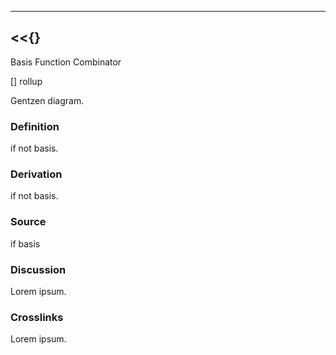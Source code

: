 ------------------------------------------------------------------------

## \<\<{}

Basis Function Combinator

\[\] rollup

Gentzen diagram.

### Definition

if not basis.

### Derivation

if not basis.

### Source

if basis

### Discussion

Lorem ipsum.

### Crosslinks

Lorem ipsum.
